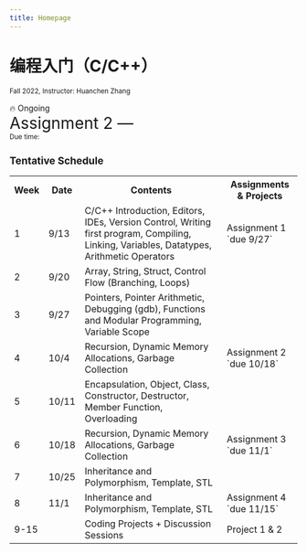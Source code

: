 ```yaml
---
title: Homepage
---
```


# 编程入门（C/C++）

<small>
Fall 2022, Instructor: Huanchen Zhang
</small>

:fire: Ongoing<br/>
<big style="font-size: 2em;"><bold>Assignment 2</bold> &mdash; <span id="rest-time"></span></big><br/>
<small>Due time: <span id="due-time"></span>

<script>
    let due_date = new Date('Oct 18, 2022 23:59:00 GMT+08:00');
    window.addEventListener('load', function(){
        document.getElementById('due-time').innerHTML = due_date.toLocaleString();
        function setTime() {
            let diff = due_date.getTime() - (new Date()).getTime();
            let str = '';
            if (diff < 0) {
                str = 'Finished';
            } else {
                let s = diff / 1000;
                let m = s / 60;
                let h = m / 60;
                let d = h / 24;
                if (d == 1) {
                    str += '1 day ';
                } else if (d > 1) {
                    str += Math.floor(d) + ' days ';
                }
                str += `${Math.floor(h)%24}h ${Math.floor(m)%60}m ${Math.floor(s)%60}s`;
            }
            let el = document.getElementById('rest-time');
            el.innerHTML = str;
        }
        setTime();
        setInterval(setTime, 500);
    })
</script>

## Tentative Schedule

<table markdown>
<tbody markdown>
<tr>
<th>Week</th><th>Date</th><th>Contents</th><th>Assignments & Projects</th>
</tr>
<tr markdown>
<td>1</td><td>9/13</td><td>C/C++ Introduction, Editors, IDEs, Version Control, Writing first program, Compiling, Linking, Variables, Datatypes, Arithmetic Operators</td><td markdown>Assignment 1 `due 9/27`</td>
</tr>
<tr>
<td>2</td><td>9/20</td><td>Array, String, Struct, Control Flow (Branching, Loops)</td><td></td>
</tr>
<tr>
<td>3</td><td>9/27</td><td>Pointers, Pointer Arithmetic, Debugging (gdb), Functions and Modular Programming, Variable Scope</td><td></td>
</tr>
<tr markdown>
<td>4</td><td>10/4</td><td>Recursion, Dynamic Memory Allocations, Garbage Collection</td><td markdown>Assignment 2 `due 10/18`</td>
</tr>
<tr>
<td>5</td><td>10/11</td><td>Encapsulation, Object, Class, Constructor, Destructor, Member Function, Overloading</td><td></td>
</tr>
<tr markdown>
<td>6</td><td>10/18</td><td>Recursion, Dynamic Memory Allocations, Garbage Collection</td><td markdown>Assignment 3 `due 11/1`</td>
</tr>
<tr>
<td>7</td><td>10/25</td><td>Inheritance and Polymorphism, Template, STL</td><td></td>
</tr>
<tr markdown>
<td>8</td><td>11/1</td><td>Inheritance and Polymorphism, Template, STL</td><td markdown>Assignment 4 `due 11/15`</td>
</tr>
<tr markdown>
<td>9-15</td><td></td><td>Coding Projects + Discussion Sessions</td><td>Project 1 & 2</td>
</tr>
</tbody>
</table>
